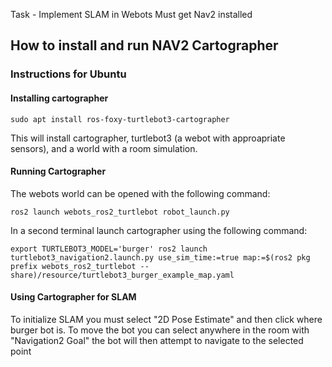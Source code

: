 Task - Implement SLAM in Webots
	Must get Nav2 installed

## How to install and run NAV2 Cartographer
### Instructions for Ubuntu
#### Installing cartographer

`sudo apt install ros-foxy-turtlebot3-cartographer`

This will install cartographer, turtlebot3 (a webot with approapriate sensors), and a world with a room simulation.

#### Running Cartographer

The webots world can be opened with the following command:

`ros2 launch webots_ros2_turtlebot robot_launch.py`

In a second terminal launch cartographer using the following command:

`export TURTLEBOT3_MODEL='burger'
ros2 launch turtlebot3_navigation2.launch.py use_sim_time:=true map:=$(ros2 pkg prefix webots_ros2_turtlebot --share)/resource/turtlebot3_burger_example_map.yaml`
    
#### Using Cartographer for SLAM

To initialize SLAM you must select "2D Pose Estimate" and then click where burger bot is. To move the bot you can select anywhere in the room with "Navigation2 Goal" the bot will then attempt to navigate to the selected point
